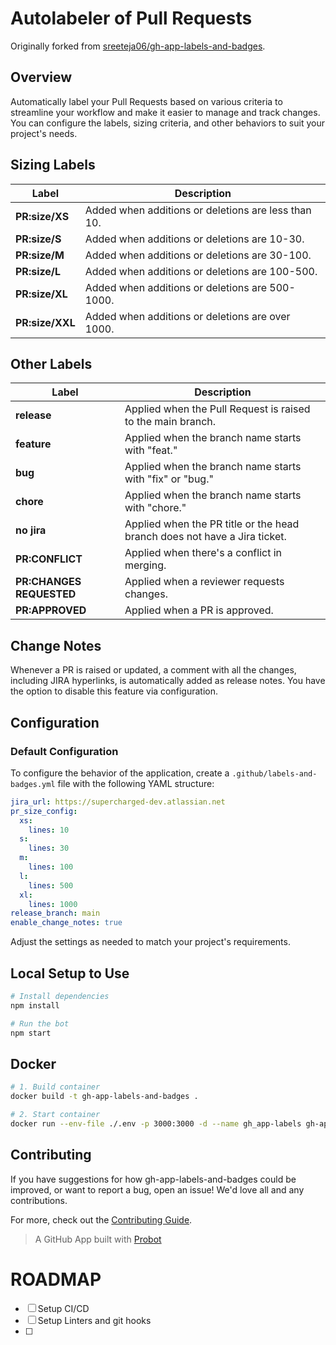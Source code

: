 # Autolabeler of Pull Requests

Originally forked from [sreeteja06/gh-app-labels-and-badges](https://github.com/sreeteja06/gh-app-labels-and-badges).

## Overview

Automatically label your Pull Requests based on various criteria to streamline your workflow and make it easier to manage and track changes. You can configure the labels, sizing criteria, and other behaviors to suit your project's needs.

## Sizing Labels

| Label           | Description                                         |
| --------------- | --------------------------------------------------- |
| **PR:size/XS**  | Added when additions or deletions are less than 10. |
| **PR:size/S**   | Added when additions or deletions are 10-30.        |
| **PR:size/M**   | Added when additions or deletions are 30-100.       |
| **PR:size/L**   | Added when additions or deletions are 100-500.      |
| **PR:size/XL**  | Added when additions or deletions are 500-1000.     |
| **PR:size/XXL** | Added when additions or deletions are over 1000.    |

## Other Labels

| Label                    | Description                                                               |
| ------------------------ | ------------------------------------------------------------------------- |
| **release**              | Applied when the Pull Request is raised to the main branch.               |
| **feature**              | Applied when the branch name starts with "feat."                          |
| **bug**                  | Applied when the branch name starts with "fix" or "bug."                  |
| **chore**                | Applied when the branch name starts with "chore."                         |
| **no jira**              | Applied when the PR title or the head branch does not have a Jira ticket. |
| **PR:CONFLICT**          | Applied when there's a conflict in merging.                               |
| **PR:CHANGES REQUESTED** | Applied when a reviewer requests changes.                                 |
| **PR:APPROVED**          | Applied when a PR is approved.                                            |

## Change Notes

Whenever a PR is raised or updated, a comment with all the changes, including JIRA hyperlinks, is automatically added as release notes. You have the option to disable this feature via configuration.

## Configuration

### Default Configuration

To configure the behavior of the application, create a `.github/labels-and-badges.yml` file with the following YAML structure:

```yaml
jira_url: https://supercharged-dev.atlassian.net
pr_size_config:
  xs:
    lines: 10
  s:
    lines: 30
  m:
    lines: 100
  l:
    lines: 500
  xl:
    lines: 1000
release_branch: main
enable_change_notes: true
```

Adjust the settings as needed to match your project's requirements.

## Local Setup to Use

```sh
# Install dependencies
npm install

# Run the bot
npm start
```

## Docker

```sh
# 1. Build container
docker build -t gh-app-labels-and-badges .

# 2. Start container
docker run --env-file ./.env -p 3000:3000 -d --name gh_app-labels gh-app-labels-and-badges:latest
```

## Contributing

If you have suggestions for how gh-app-labels-and-badges could be improved, or want to report a bug, open an issue! We'd love all and any contributions.

For more, check out the [Contributing Guide](CONTRIBUTING.md).

> A GitHub App built with [Probot](https://github.com/probot/probot)

# ROADMAP

- [ ] Setup CI/CD
- [ ] Setup Linters and git hooks
- [ ]
